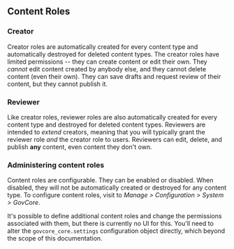 ## Content Roles

### Creator
Creator roles are automatically created for every content type and automatically
destroyed for deleted content types. The creator roles have limited permissions
-- they can create content or edit their own. They *cannot* edit content created
by anybody else, and they cannot delete content (even their own). They can save
drafts and request review of their content, but they cannot publish it.

### Reviewer
Like creator roles, reviewer roles are also automatically created for every
content type and destroyed for deleted content types. Reviewers are intended to
*extend* creators, meaning that you will typically grant the reviewer role *and*
the creator role to users. Reviewers can edit, delete, and publish **any**
content, even content they don't own.

### Administering content roles
Content roles are configurable. They can be enabled or disabled. When disabled,
they will not be automatically created or destroyed for any content type. To
configure content roles, visit to *Manage > Configuration > System > GovCore*.

It's possible to define additional content roles and change the permissions
associated with them, but there is currently no UI for this. You'll need to alter the
`govcore_core.settings` configuration object directly, which beyond the scope of
this documentation.
